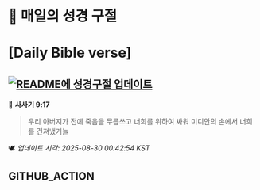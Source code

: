 # 🙏 매일의 성경 구절
# [Daily Bible verse]
## [![README에 성경구절 업데이트](https://github.com/DONGSUKA/first_test/actions/workflows/update-readme-bible.yml/badge.svg)](https://github.com/DONGSUKA/first_test/actions/workflows/update-readme-bible.yml)
<!-- START_BIBLE_VERSE -->
📖 **사사기 9:17**
> 우리 아버지가 전에 죽음을 무릅쓰고 너희를 위하여 싸워 미디안의 손에서 너희를 건져냈거늘

🕊️ _업데이트 시각: 2025-08-30 00:42:54 KST_
  <!-- END_BIBLE_VERSE -->
## GITHUB_ACTION

